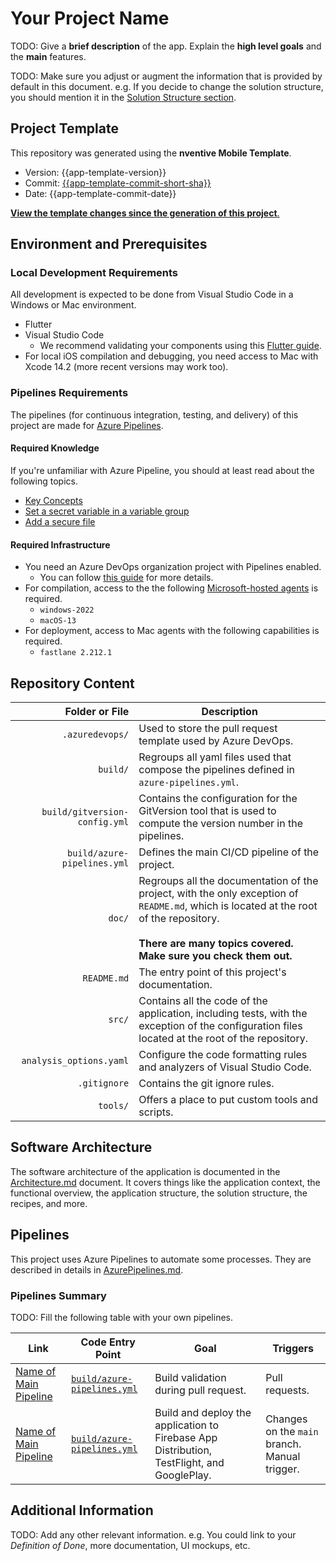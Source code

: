 ﻿# Your Project Name

TODO: Give a **brief description** of the app.
Explain the **high level goals** and the **main** features.

TODO: Make sure you adjust or augment the information that is provided by default in this document.
e.g. If you decide to change the solution structure, you should mention it in the [Solution Structure section](#solution-structure).

## Project Template

This repository was generated using the **nventive Mobile Template**.
- Version: {{app-template-version}}
- Commit: [{{app-template-commit-short-sha}}](https://github.com/nventive/FlutterApplicationTemplate/tree/{{app-template-commit-full-sha}})
- Date: {{app-template-commit-date}}

[**View the template changes since the generation of this project**.](https://github.com/nventive/FlutterApplicationTemplate/compare/{{app-template-commit-full-sha}}..main)

## Environment and Prerequisites

### Local Development Requirements
All development is expected to be done from Visual Studio Code in a Windows or Mac environment.

- Flutter
- Visual Studio Code
  - We recommend validating your components using this [Flutter guide](https://docs.flutter.dev/get-started/install).
- For local iOS compilation and debugging, you need access to Mac with Xcode 14.2 (more recent versions may work too).

### Pipelines Requirements
The pipelines (for continuous integration, testing, and delivery) of this project are made for [Azure Pipelines](https://learn.microsoft.com/en-us/azure/devops/pipelines/get-started/what-is-azure-pipelines?view=azure-devops).

#### Required Knowledge
If you're unfamiliar with Azure Pipeline, you should at least read about the following topics.
- [Key Concepts](https://learn.microsoft.com/en-us/azure/devops/pipelines/get-started/key-pipelines-concepts?view=azure-devops)
- [Set a secret variable in a variable group](https://learn.microsoft.com/en-us/azure/devops/pipelines/process/set-secret-variables?view=azure-devops&tabs=yaml%2Cbash#set-a-secret-variable-in-a-variable-group)
- [Add a secure file](https://learn.microsoft.com/en-us/azure/devops/pipelines/library/secure-files?view=azure-devops#add-a-secure-file)

#### Required Infrastructure
- You need an Azure DevOps organization project with Pipelines enabled.
  - You can follow [this guide](https://learn.microsoft.com/en-us/azure/devops/pipelines/get-started/pipelines-sign-up?view=azure-devops) for more details.
- For compilation, access to the the following [Microsoft-hosted agents](https://learn.microsoft.com/en-us/azure/devops/pipelines/agents/hosted?view=azure-devops&tabs=yaml) is required.
  - `windows-2022`
  - `macOS-13`
- For deployment, access to Mac agents with the following capabilities is required.
  - `fastlane 2.212.1`

## Repository Content

| Folder or File | Description |
|-:|-|
`.azuredevops/` | Used to store the pull request template used by Azure DevOps.
`build/` | Regroups all yaml files used that compose the pipelines defined in `azure-pipelines.yml`.
`build/gitversion-config.yml` | Contains the configuration for the GitVersion tool that is used to compute the version number in the pipelines.
`build/azure-pipelines.yml` | Defines the main CI/CD pipeline of the project.
`doc/` | Regroups all the documentation of the project, with the only exception of `README.md`, which is located at the root of the repository.<br/><br/>**There are many topics covered. Make sure you check them out.**
`README.md` | The entry point of this project's documentation.
`src/` | Contains all the code of the application, including tests, with the exception of the configuration files located at the root of the repository.
`analysis_options.yaml` | Configure the code formatting rules and analyzers of Visual Studio Code.
`.gitignore` | Contains the git ignore rules.
`tools/` | Offers a place to put custom tools and scripts.

## Software Architecture

The software architecture of the application is documented in the [Architecture.md](doc/Architecture.md) document.
It covers things like the application context, the functional overview, the application structure, the solution structure, the recipes, and more.

## Pipelines

This project uses Azure Pipelines to automate some processes.
They are described in details in [AzurePipelines.md](doc/AzurePipelines.md).

### Pipelines Summary
TODO: Fill the following table with your own pipelines.

| Link | Code Entry Point | Goal | Triggers |
|-|-|-|-|
| [Name of Main Pipeline](link-to-pipeline)| [`build/azure-pipelines.yml`](.azure-pipelines.yml)| Build validation during pull request.| Pull requests.
| [Name of Main Pipeline](link-to-pipeline)| [`build/azure-pipelines.yml`](.azure-pipelines.yml)| Build and deploy the application to Firebase App Distribution, TestFlight, and GooglePlay. | Changes on the `main` branch.<br/>Manual trigger.

## Additional Information

TODO: Add any other relevant information. e.g. You could link to your _Definition of Done_, more documentation, UI mockups, etc.

